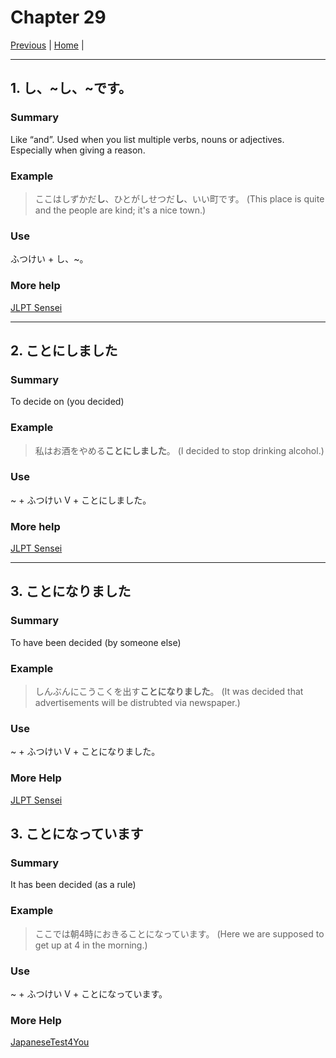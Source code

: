 # Chapter 29

[Previous](https://codywahl.github.io/JapaneseLanguageSchoolNotes/pages/28) | [Home](https://codywahl.github.io/JapaneseLanguageSchoolNotes) |

* * *

## 1. し、~し、~です。

### Summary

 Like “and”. Used when you list multiple verbs, nouns or adjectives. Especially when giving a reason. 

### Example  

> ここはしずかだ**し**、ひとがしせつだ**し**、いい町です。
> (This place is quite and the people are kind; it's a nice town.)  

### Use

ふつけい + し、~。

### More help

[JLPT Sensei](http://maggiesensei.com/2014/07/10/how-to-use-%E3%80%9C%E3%81%97-shi/)

* * *

## 2. ことにしました

### Summary

To decide on (you decided)

### Example

> 私はお酒をやめる**ことにしました**。
> (Ⅰ decided to stop drinking alcohol.)

### Use

~ + ふつけい V + ことにしました。

### More help

[JLPT Sensei](https://jlptsensei.com/learn-japanese-grammar/%E3%81%93%E3%81%A8%E3%81%AB%E3%81%99%E3%82%8B-koto-ni-suru/)

* * *

## 3. ことになりました

### Summary

To have been decided (by someone else)

### Example

> しんぶんにこうこくを出す**ことになりました**。
> (It was decided that advertisements will be distrubted via newspaper.)

### Use

~ + ふつけい V + ことになりました。

### More Help

[JLPT Sensei](https://jlptsensei.com/learn-japanese-grammar/%e3%81%93%e3%81%a8%e3%81%ab%e3%81%aa%e3%82%8b-koto-ni-naru/)

## 3. ことになっています

### Summary

It has been decided (as a rule)

### Example

> ここでは朝4時におきることになっています。
> (Here we are supposed to get up at 4 in the morning.)

### Use

~ + ふつけい V + ことになっています。

### More Help

[JapaneseTest4You](https://japanesetest4you.com/flashcard/learn-jlpt-n2-grammar-%E3%81%93%E3%81%A8%E3%81%AB%E3%81%AA%E3%81%A3%E3%81%A6%E3%81%84%E3%82%8B-koto-ni-natte-iru/)